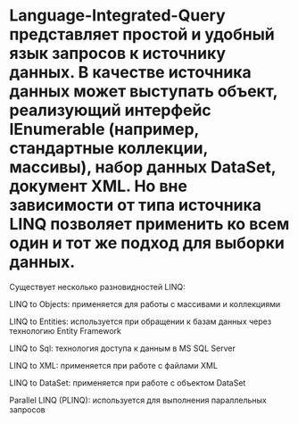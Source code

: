 # Language-Integrated-Query представляет простой и удобный язык запросов к источнику данных. В качестве источника данных может выступать объект, реализующий интерфейс IEnumerable (например, стандартные коллекции, массивы), набор данных DataSet, документ XML. Но вне зависимости от типа источника LINQ позволяет применить ко всем один и тот же подход для выборки данных.

Существует несколько разновидностей LINQ:

LINQ to Objects: применяется для работы с массивами и коллекциями

LINQ to Entities: используется при обращении к базам данных через технологию Entity Framework

LINQ to Sql: технология доступа к данным в MS SQL Server

LINQ to XML: применяется при работе с файлами XML

LINQ to DataSet: применяется при работе с объектом DataSet

Parallel LINQ (PLINQ): используется для выполнения параллельных запросов
